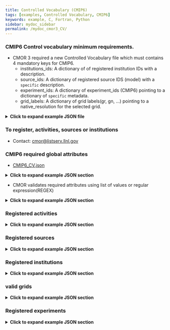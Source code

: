 ```yaml
---
title: Controlled Vocabulary (CMIP6)
tags: [examples, Controlled Vocabulary, CMIP6]
keywords: example, C, Fortran, Python
sidebar: mydoc_sidebar
permalink: /mydoc_cmor3_CV/
---
```


### CMIP6 Control vocabulary minimum requirements. 

   * CMOR 3 required a new Controlled Vocabulary file which must contains 4 mandatory keys for CMIP6.
       * institutions_ids:  A dictionary of of registered institution IDs with a description.
       * source_ids:  A dictionary of registered source IDS (model) with a ```specific``` description.
       * experiment_ids:  A dictionary of experiment_ids (CMIP6) pointing to a dictionary  of ```specific``` metadata.
       * grid_labels:  A dictionary of grid labels(gr, gn, ...) pointing to a native_resolution for the selected grid.


<details><summary markdown="span"><b>Click to expand example JSON file</b></summary>

```json
{
"CV": {
    "institution_ids": { "BNU":"GCESS, BNU, Beijing, China" },
    "source_ids": { "CESM1-CAM5": "CESM1 (CAM5): model version ca. 2009" },
    "experiment_ids": { "piControl": { } },
    "grid_labels": { "gr":     { "native_resolution":"5 km" } }
   }
}
```
</details>

### To register, activities, sources or institutions
  * Contact: [cmor@listserv.llnl.gov](mailto:cmor@listserv.llnl.gov)


### CMIP6 required global attributes

* [CMIP6_CV.json](https://github.com/PCMDI/cmor/blob/master/TestTables/CMIP6_CV.json)

<details><summary markdown="span"><b>Click to expand example JSON section</b></summary>

```json
    "required_global_attributes": 
        [
        "variant_label",
        "activity_id",
        "branch_method",
        "Conventions",
        "creation_date",
        "mip_era",
        "data_specs_version",
        "experiment_id",
        "experiment",
        "forcing_index",
        "further_info_url",
        "frequency",
        "grid",
        "grid_label",
        "native_resolution",
        "initialization_index",
        "institution",
        "institution_id",
        "license",
        "physics_index",
        "product",
        "realization_index",
        "realm",
        "variant_label",
        "source",
        "source_id",
        "source_type",
        "sub_experiment",
        "sub_experiment_id",
        "table_id",
        "tracking_id",
        "variable_id"
        ],
```
</details>

* CMOR validates required attributes using list of values or regular expression(REGEX)

<details><summary markdown="span"><b>Click to expand example JSON section</b></summary>

```json
    "required_parent_attributes": [
        "parent_experiment_id"
        ],

    "variant_label": [ "^r[[:digit:]]\\{1,\\}i[[:digit:]]\\{1,\\}p[[:digit:]]\\{1,\\}f[[:digit:]]\\{1,\\}$" ],

    "sub_experiment_id": [ "^s[[:digit:]]\\{4,4\\}$", "none" ],

    "product": [ "output" ] ,

    "mip_era": [ "CMIP6" ],

    "further_info_url": [ "http://furtherinfo.es-doc.org/[[:alpha:]]\\{1,\\}" ],
```
</details>

### Registered activities 

<details><summary markdown="span"><b>Click to expand example JSON section</b></summary>

```json
"activity_id":[
            "AerChemMIP",
            "C4MIP",
            "CFMIP",
            "CMIP",
            "CORDEX",
            "DAMIP",
            "DCPP",
            "DynVarMIP",
            "FAFMIP",
            "GMMIP",
            "GeoMIP",
            "HighResMIP",
            "ISMIP6",
            "LS3MIP",
            "LUMIP",
            "OMIP",
            "PMIP",
            "RFMIP",
            "SIMIP",
            "ScenarioMIP",
            "VIACSAB",
            "VolMIP"
],
```

</details>

### Registered sources

<details><summary markdown="span"><b>Click to expand example JSON section</b></summary>

```json

    "source_ids": {
        "ACCESS1-0": "ACCESS1.0: adaptation of unified model with interactive chemistry (ca. 2012)" ,
        ...
        },
```
</details>

### Registered institutions

<details><summary markdown="span"><b>Click to expand example JSON section</b></summary>

```json
    "institution_ids": {
            "NSF-DOE-NCAR":"NSF/DOE NCAR (National Center for Atmospheric Research) Boulder, CO, USA"
            ...
    },
```

</details>

### valid grids

<details><summary markdown="span"><b>Click to expand example JSON section</b></summary>

```json
    "grid_labels": {

        "gs1x1":     { "native_resolution":"1x1" },
        "gs1x1 gn":  { "native_resolution":"1x1" },
        "gs1x1 gr":  { "native_resolution":"1x1" },
        "gn": { "native_resolution":[  "5 km",   "10 km",   "25 km",   "50 km",   "100 km", "250 km", 
                "500 km", "1000 km", "2500 km", "5000 km", "10000 km" ] },
        "gr":  { "native_resolution":[  "5 km",   "10 km",   "25 km",   "50 km",   "100 km", "250 km", 
                "500 km", "1000 km", "2500 km", "5000 km", "10000 km" ] }

    },

```

</details>

### Registered experiments

<details><summary markdown="span"><b>Click to expand example JSON section</b></summary>

```json

experiment_ids": { 

            "piControl":{
                "activity_id":[
                    "CMIP"
                ],
                "additional_allowed_model_components":[
                    "AER",
                    "CHEM",
                    "BGC"
                ],
                "description":"DECK: control",
                "end_year":"",
                "experiment":"pre-industrial control",
                "experiment_id":"piControl",
                "min_number_yrs_per_sim":"500",
                "parent_activity_id":[
                    "CMIP"
                ],
                "parent_experiment_id":[
                    "piControl-spinup"
                ],
                "required_model_components":[
                    "AOGCM"
                ],
                "start_year":"",
                "sub_experiment_id":[
                    "none"
                ],
                "tier":"1"
}
```
 
</details>